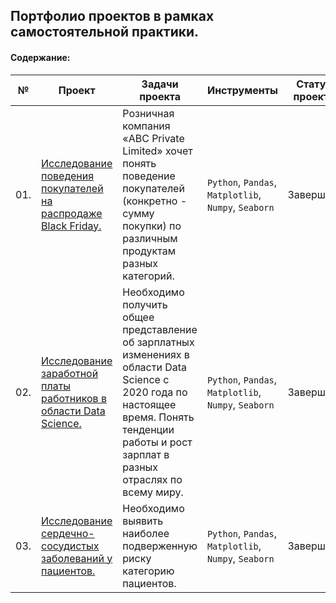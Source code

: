 ## Портфолио проектов в рамках самостоятельной практики.

#### Содержание:

| № | Проект    | Задачи проекта   | Инструменты  |Статус проекта  |
|---|-----------|------------------|--------------|-----------------|
|01.|[Исследование поведения покупателей на распродаже Black Friday.](https://github.com/alexkandinsky/pet_projects/blob/main/black_friday_project.ipynb)|Розничная компания «ABC Private Limited» хочет понять поведение покупателей (конкретно - сумму покупки) по различным продуктам разных категорий.|`Python`, `Pandas`, `Matplotlib`, `Numpy`, `Seaborn`|Завершен.|
|02.|[Исследование заработной платы работников в области Data Science.](https://github.com/alexkandinsky/pet_projects/blob/main/ds_salaries_project.ipynb)|Необходимо получить общее представление об зарплатных изменениях в области Data Science с 2020 года по настоящее время. Понять тенденции работы и рост зарплат в разных отраслях по всему миру.|`Python`, `Pandas`, `Matplotlib`, `Numpy`, `Seaborn`|Завершен.|
|03.|[Исследование сердечно-сосудистых заболеваний у пациентов.](https://github.com/alexkandinsky/pet_projects/blob/main/heart_disease_project.ipynb)|Необходимо выявить наиболее подверженную риску категорию пациентов.|`Python`, `Pandas`, `Matplotlib`, `Numpy`, `Seaborn`|Завершен.|
